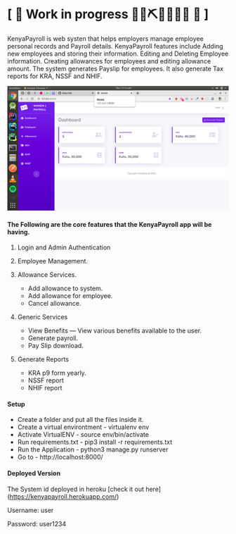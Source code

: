# \[ 🚧 Work in progress 👷‍♀️⛏👷🔧️👷🔧 🚧 \] 

KenyaPayroll is web systen that helps employers manage employee personal records and Payroll details. KenyaPayroll features include Adding new employees and storing their information. Editing and Deleting Employee information. Creating allowances for employees and editing allowance amount. The system generates Payslip for employees. It also generate Tax reports for KRA, NSSF and NHIF.

![Payroll System](/images/screenshot.png)

#### The Following are the core features that the KenyaPayroll app will be having.
  
  1. Login and Admin Authentication
  
  2. Employee Management.

  3. Allowance Services.

     * Add allowance to system.
     * Add allowance for employee.
     * Cancel allowance.

  4. Generic Services
      * View Benefits — View various benefits available to the user.
      * Generate payroll.
      * Pay Slip download.

  5. Generate Reports
      * KRA p9 form yearly.
      * NSSF report
      * NHIF report
#### Setup
  * Create a folder and put all the files inside it.
  * Create a virtual environtment - virtualenv env
  * Activate VirtualENV - source env/bin/activate
  * Run requirements.txt - pip3 install -r requirements.txt
  * Run the Application - python3 manage.py runserver
  * Go to - http://localhost:8000/

#### Deployed Version
The System id deployed in heroku [check it out here] (https://kenyapayroll.herokuapp.com/)


Username: user

Password: user1234
